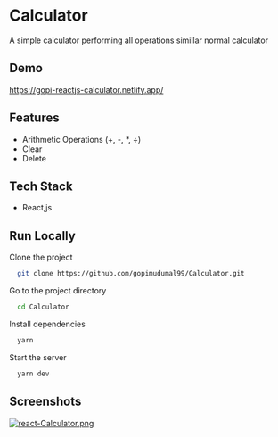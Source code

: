 # Calculator

A simple calculator performing all operations simillar normal calculator


## Demo

https://gopi-reactjs-calculator.netlify.app/


## Features

- Arithmetic Operations (+, -, *, ÷)
- Clear
- Delete


## Tech Stack

- React,js 



## Run Locally

Clone the project

```bash
  git clone https://github.com/gopimudumal99/Calculator.git
```

Go to the project directory

```bash
  cd Calculator
```

Install dependencies

```bash
  yarn
```

Start the server

```bash
  yarn dev
```


## Screenshots

[![react-Calculator.png](https://i.postimg.cc/VNCnZYsq/react-Calculator.png)](https://gopi-reactjs-calculator.netlify.app/)


